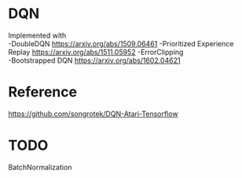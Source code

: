 # DQN
Implemented with  
-DoubleDQN  https://arxiv.org/abs/1509.06461
-Prioritized Experience Replay  https://arxiv.org/abs/1511.05952
-ErrorClipping  
-Bootstrapped DQN  https://arxiv.org/abs/1602.04621
  
# Reference
https://github.com/songrotek/DQN-Atari-Tensorflow

# TODO  
BatchNormalization

